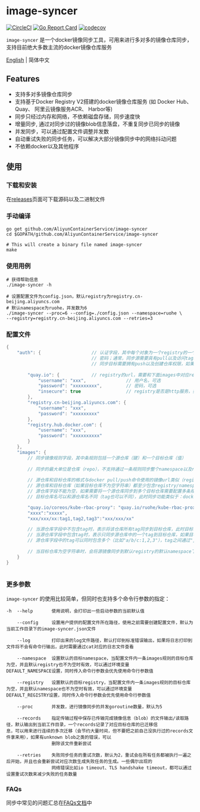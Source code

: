 # image-syncer

[![CircleCI](https://circleci.com/gh/AliyunContainerService/image-syncer.svg?style=svg)](https://circleci.com/gh/AliyunContainerService/image-syncer)
[![Go Report Card](https://goreportcard.com/badge/github.com/AliyunContainerService/image-syncer)](https://goreportcard.com/report/github.com/AliyunContainerService/image-syncer)
[![codecov](https://codecov.io/gh/AliyunContainerService/image-syncer/branch/master/graph/badge.svg)](https://codecov.io/gh/AliyunContainerService/image-syncer)

`image-syncer` 是一个docker镜像同步工具，可用来进行多对多的镜像仓库同步，支持目前绝大多数主流的docker镜像仓库服务

[English](./README.md) | 简体中文

## Features

- 支持多对多镜像仓库同步
- 支持基于Docker Registry V2搭建的docker镜像仓库服务 (如 Docker Hub、 Quay、 阿里云镜像服务ACR、 Harbor等)
- 同步只经过内存和网络，不依赖磁盘存储，同步速度快
- 增量同步, 通过对同步过的镜像blob信息落盘，不重复同步已同步的镜像
- 并发同步，可以通过配置文件调整并发数
- 自动重试失败的同步任务，可以解决大部分镜像同步中的网络抖动问题
- 不依赖docker以及其他程序

## 使用

### 下载和安装

在[releases](https://github.com/AliyunContainerService/image-syncer/releases)页面可下载源码以及二进制文件

### 手动编译

```
go get github.com/AliyunContainerService/image-syncer
cd $GOPATH/github.com/AliyunContainerService/image-syncer

# This will create a binary file named image-syncer
make
```

### 使用用例

```shell
# 获得帮助信息
./image-syncer -h

# 设置配置文件为config.json，默认registry为registry.cn-beijing.aliyuncs.com
# 默认namespace为ruohe，并发数为6
./image-syncer --proc=6 --config=./config.json --namespace=ruohe \
--registry=registry.cn-beijing.aliyuncs.com --retries=3
```

<!-- 
### 同步镜像到ACR

ACR(Ali Container Registry) 是阿里云提供的容器镜像服务，ACR企业版(EE)提供了企业级的容器镜像、Helm Chart 安全托管能力，推荐安全需求高、业务多地域部署、拥有大规模集群节点的企业级客户使用。

这里会将quay.io上的一些镜像同步到ACR企业版，作为使用用例。

#### 创建企业版ACR

1. [创建容器镜像服务]()
2.  -->

### 配置文件

```java
{
    "auth": {                   // 认证字段，其中每个对象为一个registry的一个账号和
                                // 密码；通常，同步源需要具有pull以及访问tags权限，
                                // 同步目标需要拥有push以及创建仓库权限，如果没有提供，则默认匿名访问
        
        "quay.io": {            // registry的url，需要和下面images中对应registry的url相同
            "username": "xxx",               // 用户名，可选
            "password": "xxxxxxxxx",         // 密码，可选
            "insecure": true                 // registry是否是http服务，如果是，insecure 字段需要为true，默认是false，可选，支持这个选项需要image-syncer版本 > v1.0.1
        },
        "registry.cn-beijing.aliyuncs.com": {
            "username": "xxx",
            "password": "xxxxxxxxx"
        },
        "registry.hub.docker.com": {
            "username": "xxx",
            "password": "xxxxxxxxxx"
        }
    },
    "images": {
        // 同步镜像规则字段，其中条规则包括一个源仓库（键）和一个目标仓库（值）
        
        // 同步的最大单位是仓库（repo），不支持通过一条规则同步整个namespace以及registry
        
        // 源仓库和目标仓库的格式与docker pull/push命令使用的镜像url类似（registry/namespace/repository:tag）
        // 源仓库和目标仓库（如果目标仓库不为空字符串）都至少包含registry/namespace/repository
        // 源仓库字段不能为空，如果需要将一个源仓库同步到多个目标仓库需要配置多条规则
        // 目标仓库名可以和源仓库名不同（tag也可以不同），此时同步功能类似于：docker pull + docker tag + docker push

        "quay.io/coreos/kube-rbac-proxy": "quay.io/ruohe/kube-rbac-proxy",
        "xxxx":"xxxxx",
        "xxx/xxx/xx:tag1,tag2,tag3":"xxx/xxx/xx"

        // 当源仓库字段中不包含tag时，表示将该仓库所有tag同步到目标仓库，此时目标仓库不能包含tag
        // 当源仓库字段中包含tag时，表示只同步源仓库中的一个tag到目标仓库，如果目标仓库中不包含tag，则默认使用源tag
        // 源仓库字段中的tag可以同时包含多个（比如"a/b/c:1,2,3"），tag之间通过","隔开，此时目标仓库不能包含tag，并且默认使用原来的tag
        
        // 当目标仓库为空字符串时，会将源镜像同步到默认registry的默认namespace下，并且repo以及tag与源仓库相同，默认registry和默认namespace可以通过命令行参数以及环境变量配置，参考下面的描述
    }	 
}	
     
```

### 更多参数

`image-syncer` 的使用比较简单，但同时也支持多个命令行参数的指定：

```
-h  --help       使用说明，会打印出一些启动参数的当前默认值

    --config     设置用户提供的配置文件所在路径，使用之前需要创建配置文件，默认为当前工作目录下的image-syncer.json文件

    --log        打印出来的log文件路径，默认打印到标准错误输出，如果将日志打印到文件将不会有命令行输出，此时需要通过cat对应的日志文件查看

    --namespace  设置默认的目标namespace，当配置文件内一条images规则的目标仓库为空，并且默认registry也不为空时有效，可以通过环境变量                       DEFAULT_NAMESPACE设置，同时传入命令行参数会优先使用命令行参数值

    --registry   设置默认的目标registry，当配置文件内一条images规则的目标仓库为空，并且默认namespace也不为空时有效，可以通过环境变量                       DEFAULT_REGISTRY设置，同时传入命令行参数会优先使用命令行参数值

    --proc       并发数，进行镜像同步的并发goroutine数量，默认为5

    --records    指定传输过程中保存已传输完成镜像信息（blob）的文件输出/读取路径，默认输出到当前工作目录，一个records记录了对应目标仓库的已迁移信              息，可以用来进行连续的多次迁移（会节约大量时间，但不要把之前自己没执行过的records文件拿来用），如果有unknown blob之类的错误，可以
                 删除该文件重新尝试

    --retries    失败同步任务的重试次数，默认为2，重试会在所有任务都被执行一遍之后开始，并且也会重新尝试对应次数生成失败任务的生成。一些偶尔出现的
                 网络错误比如io timeout、TLS handshake timeout，都可以通过设置重试次数来减少失败的任务数量
```

### FAQs

同步中常见的问题汇总在[FAQs文档](./FAQs.md)中